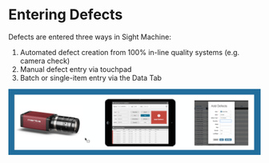 # Entering Defects
 Defects are entered three ways in Sight Machine:
 
  1. Automated defect creation from 100% in-line quality systems (e.g. camera check)
  2. Manual defect entry via touchpad
  3. Batch or single-item entry via the Data Tab

![](threeDefectEntries.png)
